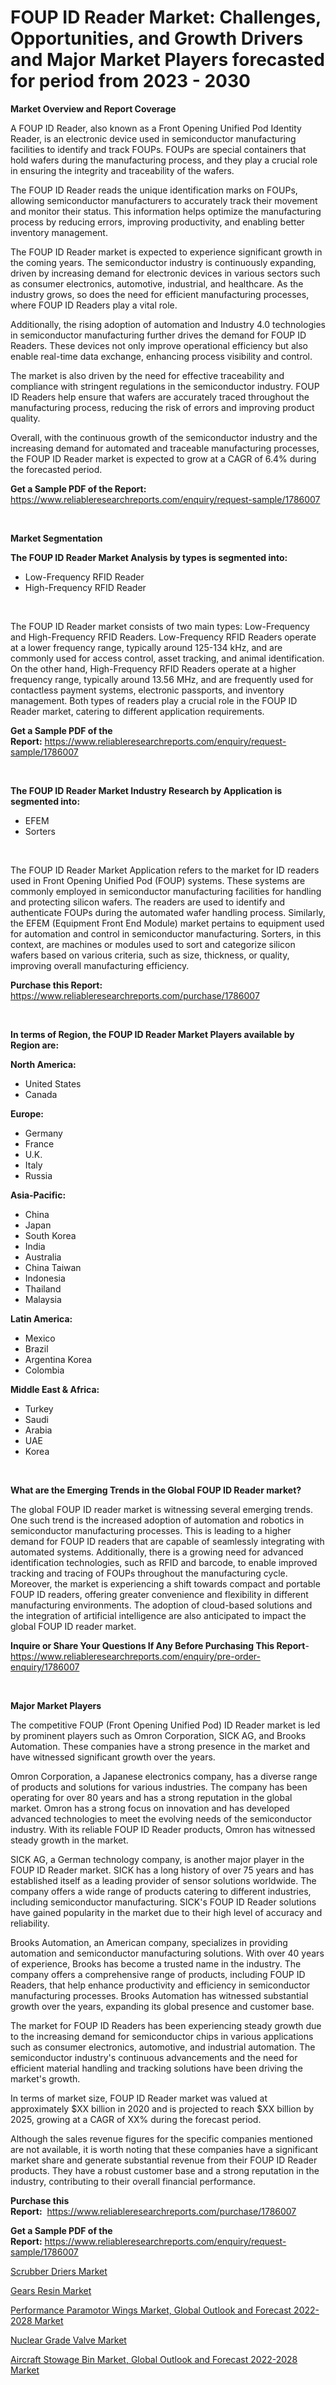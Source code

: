 <p><h1>FOUP ID Reader Market: Challenges, Opportunities, and Growth Drivers and Major Market Players forecasted for period from 2023 - 2030</h1></p><p><strong>Market Overview and Report Coverage</strong></p>
<p><p>A FOUP ID Reader, also known as a Front Opening Unified Pod Identity Reader, is an electronic device used in semiconductor manufacturing facilities to identify and track FOUPs. FOUPs are special containers that hold wafers during the manufacturing process, and they play a crucial role in ensuring the integrity and traceability of the wafers.</p><p>The FOUP ID Reader reads the unique identification marks on FOUPs, allowing semiconductor manufacturers to accurately track their movement and monitor their status. This information helps optimize the manufacturing process by reducing errors, improving productivity, and enabling better inventory management.</p><p>The FOUP ID Reader market is expected to experience significant growth in the coming years. The semiconductor industry is continuously expanding, driven by increasing demand for electronic devices in various sectors such as consumer electronics, automotive, industrial, and healthcare. As the industry grows, so does the need for efficient manufacturing processes, where FOUP ID Readers play a vital role.</p><p>Additionally, the rising adoption of automation and Industry 4.0 technologies in semiconductor manufacturing further drives the demand for FOUP ID Readers. These devices not only improve operational efficiency but also enable real-time data exchange, enhancing process visibility and control.</p><p>The market is also driven by the need for effective traceability and compliance with stringent regulations in the semiconductor industry. FOUP ID Readers help ensure that wafers are accurately traced throughout the manufacturing process, reducing the risk of errors and improving product quality.</p><p>Overall, with the continuous growth of the semiconductor industry and the increasing demand for automated and traceable manufacturing processes, the FOUP ID Reader market is expected to grow at a CAGR of 6.4% during the forecasted period.</p></p>
<p><strong>Get a Sample PDF of the Report:</strong> <a href="https://www.reliableresearchreports.com/enquiry/request-sample/1786007">https://www.reliableresearchreports.com/enquiry/request-sample/1786007</a></p>
<p>&nbsp;</p>
<p><strong>Market Segmentation</strong></p>
<p><strong>The FOUP ID Reader Market Analysis by types is segmented into:</strong></p>
<p><ul><li>Low-Frequency RFID Reader</li><li>High-Frequency RFID Reader</li></ul></p>
<p>&nbsp;</p>
<p><p>The FOUP ID Reader market consists of two main types: Low-Frequency and High-Frequency RFID Readers. Low-Frequency RFID Readers operate at a lower frequency range, typically around 125-134 kHz, and are commonly used for access control, asset tracking, and animal identification. On the other hand, High-Frequency RFID Readers operate at a higher frequency range, typically around 13.56 MHz, and are frequently used for contactless payment systems, electronic passports, and inventory management. Both types of readers play a crucial role in the FOUP ID Reader market, catering to different application requirements.</p></p>
<p><strong>Get a Sample PDF of the Report:</strong>&nbsp;<a href="https://www.reliableresearchreports.com/enquiry/request-sample/1786007">https://www.reliableresearchreports.com/enquiry/request-sample/1786007</a></p>
<p>&nbsp;</p>
<p><strong>The FOUP ID Reader Market Industry Research by Application is segmented into:</strong></p>
<p><ul><li>EFEM</li><li>Sorters</li></ul></p>
<p>&nbsp;</p>
<p><p>The FOUP ID Reader Market Application refers to the market for ID readers used in Front Opening Unified Pod (FOUP) systems. These systems are commonly employed in semiconductor manufacturing facilities for handling and protecting silicon wafers. The readers are used to identify and authenticate FOUPs during the automated wafer handling process. Similarly, the EFEM (Equipment Front End Module) market pertains to equipment used for automation and control in semiconductor manufacturing. Sorters, in this context, are machines or modules used to sort and categorize silicon wafers based on various criteria, such as size, thickness, or quality, improving overall manufacturing efficiency.</p></p>
<p><strong>Purchase this Report:</strong>&nbsp; <a href="https://www.reliableresearchreports.com/purchase/1786007">https://www.reliableresearchreports.com/purchase/1786007</a></p>
<p>&nbsp;</p>
<p><strong>In terms of Region, the FOUP ID Reader Market Players available by Region are:</strong></p>
<p>
    <p> <strong> North America: </strong>
        <ul>
            <li>United States</li>
            <li>Canada</li>
        </ul>
        </p> 
    <p> <strong> Europe: </strong>
        <ul>
            <li>Germany</li>
            <li>France</li>
            <li>U.K.</li>
            <li>Italy</li>
            <li>Russia</li>
        </ul>
        </p> 
    <p> <strong> Asia-Pacific: </strong>
        <ul>
            <li>China</li>
            <li>Japan</li>
            <li>South Korea</li>
            <li>India</li>
            <li>Australia</li>
            <li>China Taiwan</li>
            <li>Indonesia</li>
            <li>Thailand</li>
            <li>Malaysia</li>
        </ul>
        </p> 
    <p> <strong> Latin America: </strong>
        <ul>
            <li>Mexico</li>
            <li>Brazil</li>
            <li>Argentina Korea</li>
            <li>Colombia</li>
        </ul>
        </p> 
    <p> <strong> Middle East & Africa: </strong>
        <ul>
            <li>Turkey</li>
            <li>Saudi</li>
            <li>Arabia</li>
            <li>UAE</li>
            <li>Korea</li>
        </ul>
    </p>
    </p>
<p>&nbsp;</p>
<p><strong>What are the Emerging Trends in the Global FOUP ID Reader market?</strong></p>
<p><p>The global FOUP ID reader market is witnessing several emerging trends. One such trend is the increased adoption of automation and robotics in semiconductor manufacturing processes. This is leading to a higher demand for FOUP ID readers that are capable of seamlessly integrating with automated systems. Additionally, there is a growing need for advanced identification technologies, such as RFID and barcode, to enable improved tracking and tracing of FOUPs throughout the manufacturing cycle. Moreover, the market is experiencing a shift towards compact and portable FOUP ID readers, offering greater convenience and flexibility in different manufacturing environments. The adoption of cloud-based solutions and the integration of artificial intelligence are also anticipated to impact the global FOUP ID reader market.</p></p>
<p><strong>Inquire or Share Your Questions If Any Before Purchasing This Report</strong>- <a href="https://www.reliableresearchreports.com/enquiry/pre-order-enquiry/1786007">https://www.reliableresearchreports.com/enquiry/pre-order-enquiry/1786007</a></p>
<p>&nbsp;</p>
<p><strong>Major Market Players</strong></p>
<p><p>The competitive FOUP (Front Opening Unified Pod) ID Reader market is led by prominent players such as Omron Corporation, SICK AG, and Brooks Automation. These companies have a strong presence in the market and have witnessed significant growth over the years.</p><p>Omron Corporation, a Japanese electronics company, has a diverse range of products and solutions for various industries. The company has been operating for over 80 years and has a strong reputation in the global market. Omron has a strong focus on innovation and has developed advanced technologies to meet the evolving needs of the semiconductor industry. With its reliable FOUP ID Reader products, Omron has witnessed steady growth in the market.</p><p>SICK AG, a German technology company, is another major player in the FOUP ID Reader market. SICK has a long history of over 75 years and has established itself as a leading provider of sensor solutions worldwide. The company offers a wide range of products catering to different industries, including semiconductor manufacturing. SICK's FOUP ID Reader solutions have gained popularity in the market due to their high level of accuracy and reliability.</p><p>Brooks Automation, an American company, specializes in providing automation and semiconductor manufacturing solutions. With over 40 years of experience, Brooks has become a trusted name in the industry. The company offers a comprehensive range of products, including FOUP ID Readers, that help enhance productivity and efficiency in semiconductor manufacturing processes. Brooks Automation has witnessed substantial growth over the years, expanding its global presence and customer base.</p><p>The market for FOUP ID Readers has been experiencing steady growth due to the increasing demand for semiconductor chips in various applications such as consumer electronics, automotive, and industrial automation. The semiconductor industry's continuous advancements and the need for efficient material handling and tracking solutions have been driving the market's growth.</p><p>In terms of market size, FOUP ID Reader market was valued at approximately $XX billion in 2020 and is projected to reach $XX billion by 2025, growing at a CAGR of XX% during the forecast period.</p><p>Although the sales revenue figures for the specific companies mentioned are not available, it is worth noting that these companies have a significant market share and generate substantial revenue from their FOUP ID Reader products. They have a robust customer base and a strong reputation in the industry, contributing to their overall financial performance.</p></p>
<p><strong>Purchase this Report:</strong>&nbsp;&nbsp;<a href="https://www.reliableresearchreports.com/purchase/1786007">https://www.reliableresearchreports.com/purchase/1786007</a></p>
<p></p>
<p><strong>Get a Sample PDF of the Report:</strong>&nbsp;<a href="https://www.reliableresearchreports.com/enquiry/request-sample/1786007">https://www.reliableresearchreports.com/enquiry/request-sample/1786007</a></p>
<p><p><a href="https://www.linkedin.com/pulse/scrubber-driers-market-insights-players-forecast-till-2030-mkt-gain/">Scrubber Driers Market</a></p><p><a href="https://github.com/grishafomin4852/Market-Research-Report-List-1/blob/main/gears-resin-market.md">Gears Resin Market</a></p><p><a href="https://medium.com/@othaleffler644/performance-paramotor-wings-market-global-outlook-and-forecast-2022-2028-market-analysis-and-sze-6f636181e48d">Performance Paramotor Wings Market, Global Outlook and Forecast 2022-2028 Market</a></p><p><a href="https://www.linkedin.com/pulse/nuclear-grade-valve-market-insights-players-forecast-till/">Nuclear Grade Valve Market</a></p><p><a href="https://medium.com/@karinaokon2662/aircraft-stowage-bin-market-global-outlook-and-forecast-2022-2028-market-insight-market-trends-6f93295e804f">Aircraft Stowage Bin Market, Global Outlook and Forecast 2022-2028 Market</a></p></p>